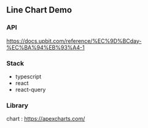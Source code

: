 ## Line Chart Demo

### API
https://docs.upbit.com/reference/%EC%9D%BCday-%EC%BA%94%EB%93%A4-1

### Stack
- typescript
- react
- react-query

### Library 
chart : https://apexcharts.com/

